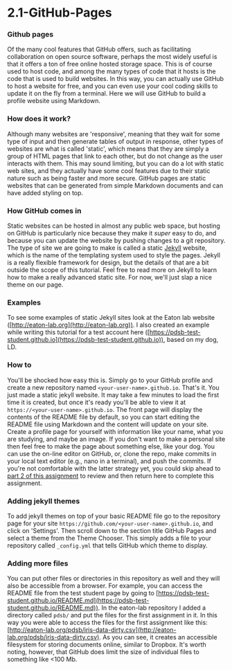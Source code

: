 # 2.1-GitHub-Pages  


### Github pages
Of the many cool features that GitHub offers, such as facilitating 
collaboration on open source software, perhaps the most widely useful
is that it offers a ton of free online hosted storage space. This is 
of course used to host code, and among the many types of code that it 
hosts is the code that is used to build websites. In this way, you can 
actually use GitHub to host a website for free, and you can even use
your cool coding skills to update it on the fly from a terminal. Here
we will use GitHub to build a profile website using Markdown.


### How does it work?
Although many websites are 'responsive', meaning that they wait for 
some type of input and then generate tables of output in response, 
other types of websites are what is called 'static', which means 
that they are simply a group of HTML pages that link to each other, 
but do not change as the user interacts with them. This may sound 
limiting, but you can do a lot with static web sites, and they actually
have some cool features due to their static nature such as being faster
and more secure. GitHub pages are static websites that can be generated
from simple Markdown documents and can have added styling on top.


### How GitHub comes in
Static websites can be hosted in almost any public web space, but 
hosting on GitHub is particularly nice because they make it *super*
easy to do, and because you can update the website by pushing changes 
to a git repository. The type of site we are going to make
is called a static [Jekyll](https://jekyllrb.com/) website, which is 
the name of the templating system used to style the pages. Jekyll is 
a really flexible framework for design, but the details of that are a bit
outside the scope of this tutorial. Feel free to read more on Jekyll 
to learn how to make a really advanced static site. 
For now, we'll just slap a nice theme on our page. 


### Examples
To see some examples of static Jekyll sites look at the Eaton lab 
website ([http://eaton-lab.org](http://eaton-lab.org)). I also created an 
example while writing this tutorial for a test account 
here ([https://pdsb-test-student.github.io](https://pdsb-test-student.github.io)), 
based on my dog, LD. 


### How to
You'll be shocked how easy this is. Simply go to your GitHub profile 
and create a new repository named `<your-user-name>.github.io`. That's
it. You just made a static jekyll website. It may take a few minutes to 
load the first time it is created, but once it's ready you'll be able to
view it at `https://<your-user-name>.github.io`. The front page will display the 
contents of the README file by default, so you can start editing the 
README file using Markdown and the content will update on your site. 
Create a profile page for yourself with information like your name, 
what you are studying, and maybe an image. If you don't want to make a 
personal site then feel free to make the page about something else, 
like your dog. You can use the on-line editor on GitHub,
or, clone the repo, make commits in your local text editor (e.g., nano
in a terminal), and push the commits. If you're not comfortable with the 
latter strategy yet, you could skip ahead to [part 2 of this assignment](https://github.com/programming-for-bio/2-git-and-more/2-git-basics/) to review and then 
return here to complete this assignment. 


### Adding jekyll themes
To add jekyll themes on top of your basic README file go to the repository
page for your site `https://github.com/<your-user-name>.github.io`, and click
on 'Settings'. Then scroll down to the section title GitHub Pages and select a
theme from the Theme Chooser. This simply adds a file to your repository called
`_config.yml` that tells GitHub which theme to display.


### Adding more files
You can put other files or directories in this repository as well and they will 
also be accessible from a browser. For example, you can access the README 
file from the test student page by going to 
[https://pdsb-test-student.github.io/README.md](https://pdsb-test-student.github.io/README.md)). 
In the eaton-lab repository I added a directory called `pdsb/` and put the 
files for the first assignment in it. In this way you were able to access
the files for the first assignment like this: 
[http://eaton-lab.org/pdsb/iris-data-dirty.csv](http://eaton-lab.org/pdsb/iris-data-dirty.csv). 
As you can see, it creates an accessible filesystem for storing documents
online, similar to Dropbox. It's worth noting, however, that GitHub does 
limit the size of individual files to something like <100 Mb. 






